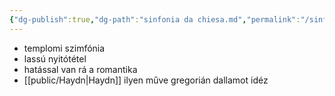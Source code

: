 ```yaml
---
{"dg-publish":true,"dg-path":"sinfonia da chiesa.md","permalink":"/sinfonia-da-chiesa/"}
---
```


- templomi szimfónia
- lassú nyitótétel
- hatással van rá a romantika
- [[public/Haydn\|Haydn]] ilyen műve gregorián dallamot idéz